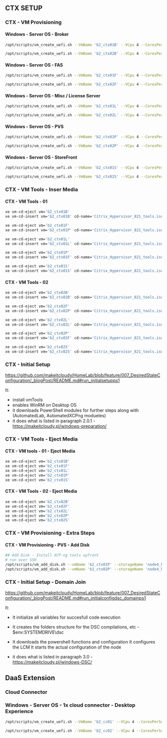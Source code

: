 ## CTX SETUP

### CTX - VM Provisioning

#### Windows - Server OS - Broker

```bash
/opt/scripts/vm_create_uefi.sh --VmName 'b2_ctx01B' --VCpu 4 --CoresPerSocket 2 --MemoryGB 4 --DiskGB 32 --ActivationExpiration 180 --TemplateName 'Windows Server 2022 (64-bit)' --IsoName 'w2k22dtc_2410_untd_nprmpt_uefi.iso' --IsoSRName 'node4_nfs' --NetworkName 'eth1-vlan1342' --Mac '12:B2:13:42:02:33' --StorageName 'node4_ssd_sdf' --VmDescription 'w2k22_Broker'

/opt/scripts/vm_create_uefi.sh --VmName 'b2_ctx02B' --VCpu 4 --CoresPerSocket 2 --MemoryGB 4 --DiskGB 32 --ActivationExpiration 180 --TemplateName 'Windows Server 2022 (64-bit)' --IsoName 'w2k22dtc_2410_untd_nprmpt_uefi.iso' --IsoSRName 'node4_nfs' --NetworkName 'eth1-vlan1342' --Mac '12:B2:13:42:02:34' --StorageName 'node4_ssd_sdg' --VmDescription 'w2k22_Broker'
```

#### Windows - Server OS - FAS

```bash
/opt/scripts/vm_create_uefi.sh --VmName 'b2_ctx01F' --VCpu 4 --CoresPerSocket 2 --MemoryGB 4 --DiskGB 32 --ActivationExpiration 180 --TemplateName 'Windows Server 2022 (64-bit)' --IsoName 'w2k22dtc_2410_untd_nprmpt_uefi.iso' --IsoSRName 'node4_nfs' --NetworkName 'eth1-vlan1342' --Mac '12:B2:13:42:02:37' --StorageName 'node4_ssd_sdf' --VmDescription 'w2k22_FAS'

/opt/scripts/vm_create_uefi.sh --VmName 'b2_ctx02F' --VCpu 4 --CoresPerSocket 2 --MemoryGB 4 --DiskGB 32 --ActivationExpiration 180 --TemplateName 'Windows Server 2022 (64-bit)' --IsoName 'w2k22dtc_2410_untd_nprmpt_uefi.iso' --IsoSRName 'node4_nfs' --NetworkName 'eth1-vlan1342' --Mac '12:B2:13:42:02:38' --StorageName 'node4_ssd_sdg' --VmDescription 'w2k22_FAS'
```

#### Windows - Server OS - Misc / License Server

```bash
/opt/scripts/vm_create_uefi.sh --VmName 'b2_ctx01L' --VCpu 4 --CoresPerSocket 2 --MemoryGB 4 --DiskGB 32 --ActivationExpiration 180 --TemplateName 'Windows Server 2022 (64-bit)' --IsoName 'w2k22dtc_2410_untd_nprmpt_uefi.iso' --IsoSRName 'node4_nfs' --NetworkName 'eth1-vlan1342' --Mac '12:B2:13:42:02:31' --StorageName 'node4_ssd_sdd' --VmDescription 'w2k22_License'

/opt/scripts/vm_create_uefi.sh --VmName 'b2_ctx02L' --VCpu 4 --CoresPerSocket 2 --MemoryGB 4 --DiskGB 32 --ActivationExpiration 180 --TemplateName 'Windows Server 2022 (64-bit)' --IsoName 'w2k22dtc_2410_untd_nprmpt_uefi.iso' --IsoSRName 'node4_nfs' --NetworkName 'eth1-vlan1342' --Mac '12:B2:13:42:02:32' --StorageName 'node4_ssd_sde' --VmDescription 'w2k22_License'
```

#### Windows - Server OS - PVS

```bash
/opt/scripts/vm_create_uefi.sh --VmName 'b2_ctx01P' --VCpu 4 --CoresPerSocket 2 --MemoryGB 8 --DiskGB 32 --ActivationExpiration 180 --TemplateName 'Windows Server 2022 (64-bit)' --IsoName 'w2k22dtc_2410_untd_nprmpt_uefi.iso' --IsoSRName 'node4_nfs' --NetworkName 'eth1-vlan1342' --Mac '12:B2:13:42:02:41' --StorageName 'node4_ssd_sdd' --VmDescription 'w2k2_PVS'

/opt/scripts/vm_create_uefi.sh --VmName 'b2_ctx02P' --VCpu 4 --CoresPerSocket 2 --MemoryGB 8 --DiskGB 32 --ActivationExpiration 180 --TemplateName 'Windows Server 2022 (64-bit)' --IsoName 'w2k22dtc_2410_untd_nprmpt_uefi.iso' --IsoSRName 'node4_nfs' --NetworkName 'eth1-vlan1342' --Mac '12:B2:13:42:02:42' --StorageName 'node4_ssd_sde' --VmDescription 'w2k22_PVS'
```

#### Windows - Server OS - StoreFront

```bash
/opt/scripts/vm_create_uefi.sh --VmName 'b2_ctx01S' --VCpu 4 --CoresPerSocket 2 --MemoryGB 4 --DiskGB 32 --ActivationExpiration 180 --TemplateName 'Windows Server 2022 (64-bit)' --IsoName 'w2k22dtc_2410_untd_nprmpt_uefi.iso' --IsoSRName 'node4_nfs' --NetworkName 'eth1-vlan1342' --Mac '12:B2:13:42:02:35' --StorageName 'node4_ssd_sdd' --VmDescription 'w2k22_storeFront'

/opt/scripts/vm_create_uefi.sh --VmName 'b2_ctx02S' --VCpu 4 --CoresPerSocket 2 --MemoryGB 4 --DiskGB 32 --ActivationExpiration 180 --TemplateName 'Windows Server 2022 (64-bit)' --IsoName 'w2k22dtc_2410_untd_nprmpt_uefi.iso' --IsoSRName 'node4_nfs' --NetworkName 'eth1-vlan1342' --Mac '12:B2:13:42:02:36' --StorageName 'node4_ssd_sde' --VmDescription 'w2k22_storeFront'
```

### CTX - VM Tools - Inser Media

#### CTX - VM Tools - 01

```bash
xe vm-cd-eject vm='b2_ctx01B'
xe vm-cd-insert vm='b2_ctx01B' cd-name='Citrix_Hypervisor_821_tools.iso'

xe vm-cd-eject vm='b2_ctx01F'
xe vm-cd-insert vm='b2_ctx01P' cd-name='Citrix_Hypervisor_821_tools.iso'

xe vm-cd-eject vm='b2_ctx01L'
xe vm-cd-insert vm='b2_ctx01L' cd-name='Citrix_Hypervisor_821_tools.iso'

xe vm-cd-eject vm='b2_ctx01P'
xe vm-cd-insert vm='b2_ctx01F' cd-name='Citrix_Hypervisor_821_tools.iso'

xe vm-cd-eject vm='b2_ctx01S'
xe vm-cd-insert vm='b2_ctx01S' cd-name='Citrix_Hypervisor_821_tools.iso'
```

#### CTX - VM Tools - 02

```bash
xe vm-cd-eject vm='b2_ctx02B'
xe vm-cd-insert vm='b2_ctx02B' cd-name='Citrix_Hypervisor_821_tools.iso'

xe vm-cd-eject vm='b2_ctx02F'
xe vm-cd-insert vm='b2_ctx02P' cd-name='Citrix_Hypervisor_821_tools.iso'

xe vm-cd-eject vm='b2_ctx02L'
xe vm-cd-insert vm='b2_ctx02L' cd-name='Citrix_Hypervisor_821_tools.iso'

xe vm-cd-eject vm='b2_ctx02P'
xe vm-cd-insert vm='b2_ctx02F' cd-name='Citrix_Hypervisor_821_tools.iso'

xe vm-cd-eject vm='b2_ctx02S'
xe vm-cd-insert vm='b2_ctx02S' cd-name='Citrix_Hypervisor_821_tools.iso'
```

### CTX - Initial Setup

https://github.com/makeitcloudy/HomeLab/blob/feature/007_DesiredStateConfiguration/_blogPost/README.md#run_initialsetupps1

It:
* install vmTools
* enables WinRM on Desktop OS
* it downloads PowerShell modules for further steps along with (AutomatedLab, AutomatedXCPng modueles)
* it does what is listed in paragraph 2.0.1 - https://makeitcloudy.pl/windows-preparation/

### CTX - VM Tools - Eject Media

#### CTX - VM tools - 01 - Eject Media

```bash
xe vm-cd-eject vm='b2_ctx01B'
xe vm-cd-eject vm='b2_ctx01F'
xe vm-cd-eject vm='b2_ctx01L'
xe vm-cd-eject vm='b2_ctx01P'
xe vm-cd-eject vm='b2_ctx01S'
```

#### CTX - VM Tools - 02 - Eject Media

```bash
xe vm-cd-eject vm='b2_ctx02B'
xe vm-cd-eject vm='b2_ctx02F'
xe vm-cd-eject vm='b2_ctx02L'
xe vm-cd-eject vm='b2_ctx02P'
xe vm-cd-eject vm='b2_ctx02S'
```

### CTX - VM Provisioning - Extra Steps

#### CTX - VM Provisioning - PVS - Add Disk

```bash
## Add Disk - Install XCP-ng tools upfront
# run over SSH
/opt/scripts/vm_add_disk.sh --vmName 'b2_ctx01P' --storageName 'node4_hdd_sdb' --diskName 'b2_ctx01P_PVSStoreDrive' --deviceId 4 --diskGB 300  --description 'b2_S_dataDrive'
/opt/scripts/vm_add_disk.sh --vmName 'b2_ctx02P' --storageName 'node4_hdd_sdb' --diskName 'b2_ctx02P_PVSStoreDrive' --deviceId 4 --diskGB 300  --description 'b2_S_dataDrive'
```

### CTX - Initial Setup - Domain Join

https://github.com/makeitcloudy/HomeLab/blob/feature/007_DesiredStateConfiguration/_blogPost/README.md#run_initialconfigdsc_domainps1

It:
* It initialize all variables for succesfull code execution
* It creates the folders structure for the DSC compilations, etc - $env:SYSTEMDRIVE\dsc
* It downloads the powershell functions and configuration
It configures the LCM
It starts the actual configuration of the node

* it does what is listed in paragraph 3.0 - https://makeitcloudy.pl/windows-DSC/

## DaaS Extension

### Cloud Connector

### Windows - Server OS - 1x cloud connector - Desktop Experience

```bash
/opt/scripts/vm_create_uefi.sh --VmName 'b2_cc01' --VCpu 4 --CoresPerSocket 2 --MemoryGB 2 --DiskGB 32 --ActivationExpiration 180 --TemplateName 'Windows Server 2022 (64-bit)' --IsoName 'w2k22dtc_2302_untd_nprmpt_uefi.iso' --IsoSRName 'node4_nfs' --NetworkName 'eth1-vlan1342' --Mac '12:B2:13:42:02:43' --StorageName 'node4_ssd_sdf' --VmDescription 'w2k22_cc01_cloudConnector'

/opt/scripts/vm_create_uefi.sh --VmName 'b2_cc02' --VCpu 4 --CoresPerSocket 2 --MemoryGB 2 --DiskGB 32 --ActivationExpiration 180 --TemplateName 'Windows Server 2022 (64-bit)' --IsoName 'w2k22dtc_2302_untd_nprmpt_uefi.iso' --IsoSRName 'node4_nfs' --NetworkName 'eth1-vlan1342' --Mac '12:B2:13:42:02:44' --StorageName 'node4_ssd_sdg' --VmDescription 'w2k22_cc02_cloudConnector'

```

